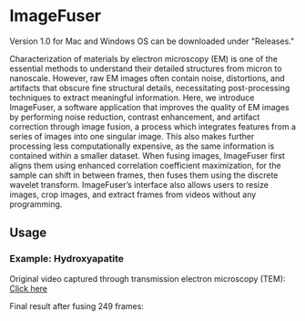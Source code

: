 # ImageFuser

Version 1.0 for Mac and Windows OS can be downloaded under "Releases."

Characterization of materials by electron microscopy (EM) is one of the essential methods to
understand their detailed structures from micron to nanoscale. However, raw EM images often
contain noise, distortions, and artifacts that obscure fine structural details, necessitating 
post-processing techniques to extract meaningful information. Here, we introduce ImageFuser, a
software application that improves the quality of EM images by performing noise reduction,
contrast enhancement, and artifact correction through image fusion, a process which integrates
features from a series of images into one singular image. This also makes further processing less
computationally expensive, as the same information is contained within a smaller dataset. When
fusing images, ImageFuser first aligns them using enhanced correlation coefficient
maximization, for the sample can shift in between frames, then fuses them using the discrete
wavelet transform. ImageFuser’s interface also allows users to resize images, crop images, and
extract frames from videos without any programming.

## Usage

### Example: Hydroxyapatite

Original video captured through transmission electron microscopy (TEM): [Click here](https://www.dropbox.com/scl/fo/2hpp3uekg4ot36icgn0gw/ACLR7ox9yQ3NmNZv4ATOxE4/004-videoprocessing?dl=0&preview=20240716+HAADF-BF+1146+64000+x-151.mpg&rlkey=19fl0d3ub18bv2pykhmputds1&subfolder_nav_tracking=1)

Final result after fusing 249 frames: 
